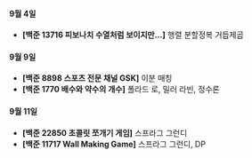 #### 9월 4일

- **[백준 13716 피보나치 수열처럼 보이지만...]** 행렬 분할정복 거듭제곱

#### 9월 9일

- **[백준 8898 스포츠 전문 채널 GSK]** 이분 매칭
- **[백준 1770 배수와 약수의 개수]** 폴라드 로, 밀러 라빈, 정수론

#### 9월 11일

- **[백준 22850 초콜릿 쪼개기 게임]** 스프라그 그런디
- **[백준 11717 Wall Making Game]** 스프라그 그런디, DP
